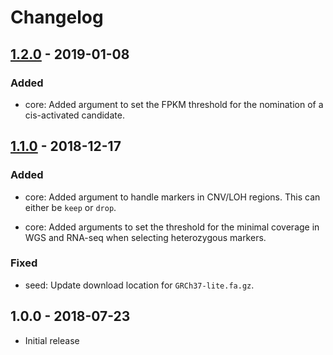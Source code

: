 # Changelog

## [1.2.0] - 2019-01-08

### Added

  * core: Added argument to set the FPKM threshold for the nomination of
    a cis-activated candidate.

## [1.1.0] - 2018-12-17

### Added

  * core: Added argument to handle markers in CNV/LOH regions. This can either
    be `keep` or `drop`.

  * core: Added arguments to set the threshold for the minimal coverage in WGS
    and RNA-seq when selecting heterozygous markers.

### Fixed

  * seed: Update download location for `GRCh37-lite.fa.gz`.

## 1.0.0 - 2018-07-23

  * Initial release

[1.2.0]: https://github.com/stjude/cis-x/compare/v1.1.0...v1.2.0
[1.1.0]: https://github.com/stjude/cis-x/compare/v1.0.0...v1.1.0
